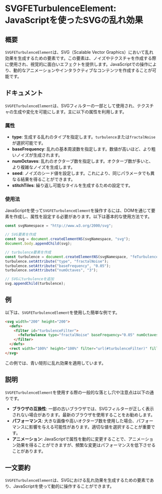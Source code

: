 <!--
Meta Description: # SVGFETurbulenceElement: JavaScriptを使ったSVGの乱れ効果 ## 概要 `SVGFETurbulenceElement`は、SVG（Scalable Vector Graphics）において乱れ効果を生成するための要素です。この要素は、ノイズやテクスチャを作成す...
Meta Keywords: svg, svgfeturbulenceelement, turbulence, type, fractalnoise
-->

# SVGFETurbulenceElement: JavaScriptを使ったSVGの乱れ効果

## 概要
`SVGFETurbulenceElement`は、SVG（Scalable Vector Graphics）において乱れ効果を生成するための要素です。この要素は、ノイズやテクスチャを作成する際に使用され、視覚的に面白いエフェクトを提供します。JavaScriptでの操作により、動的なアニメーションやインタラクティブなコンテンツを作成することが可能です。

## ドキュメント
`SVGFETurbulenceElement`は、SVGフィルターの一部として使用され、テクスチャの生成や変化を可能にします。主に以下の属性を利用します。

### 属性
- **type**: 生成する乱れのタイプを指定します。`turbulence`または`fractalNoise`が選択可能です。
- **baseFrequency**: 乱れの基本周波数を指定します。数値が高いほど、より粗いノイズが生成されます。
- **numOctaves**: 乱れのオクターブ数を指定します。オクターブ数が多いと、より複雑なノイズを生成します。
- **seed**: ノイズのシード値を設定します。これにより、同じパラメータでも異なる結果を得ることができます。
- **stitchTiles**: 繰り返し可能なタイルを生成するための設定です。

### 使用法
JavaScriptを使って`SVGFETurbulenceElement`を操作するには、DOMを通じて要素を作成し、属性を設定する必要があります。以下は基本的な使用方法です。

```javascript
const svgNamespace = "http://www.w3.org/2000/svg";

// SVG要素を作成
const svg = document.createElementNS(svgNamespace, "svg");
document.body.appendChild(svg);

// turbulence要素を作成
const turbulence = document.createElementNS(svgNamespace, "feTurbulence");
turbulence.setAttribute("type", "fractalNoise");
turbulence.setAttribute("baseFrequency", "0.05");
turbulence.setAttribute("numOctaves", "3");

// SVGにturbulenceを追加
svg.appendChild(turbulence);
```

## 例
以下は、`SVGFETurbulenceElement`を使用した簡単な例です。

```html
<svg width="200" height="200">
  <defs>
    <filter id="turbulenceFilter">
      <feTurbulence type="fractalNoise" baseFrequency="0.05" numOctaves="3" />
    </filter>
  </defs>
  <rect width="100%" height="100%" filter="url(#turbulenceFilter)" fill="lightblue" />
</svg>
```

この例では、青い矩形に乱れ効果を適用しています。

## 説明
`SVGFETurbulenceElement`を使用する際の一般的な落とし穴や注意点は以下の通りです。

- **ブラウザの互換性**: 一部の古いブラウザでは、SVGフィルターが正しく表示されない場合があります。最新のブラウザを使用することをお勧めします。
- **パフォーマンス**: 大きな画像や高いオクターブ数を使用した場合、パフォーマンスに影響を与える可能性があります。適切な値を選択することが重要です。
- **アニメーション**: JavaScriptで属性を動的に変更することで、アニメーション効果を得ることができますが、頻繁な変更はパフォーマンスを低下させることがあります。

## 一文要約
`SVGFETurbulenceElement`は、SVGにおける乱れ効果を生成するための要素であり、JavaScriptを使って動的に操作することができます。